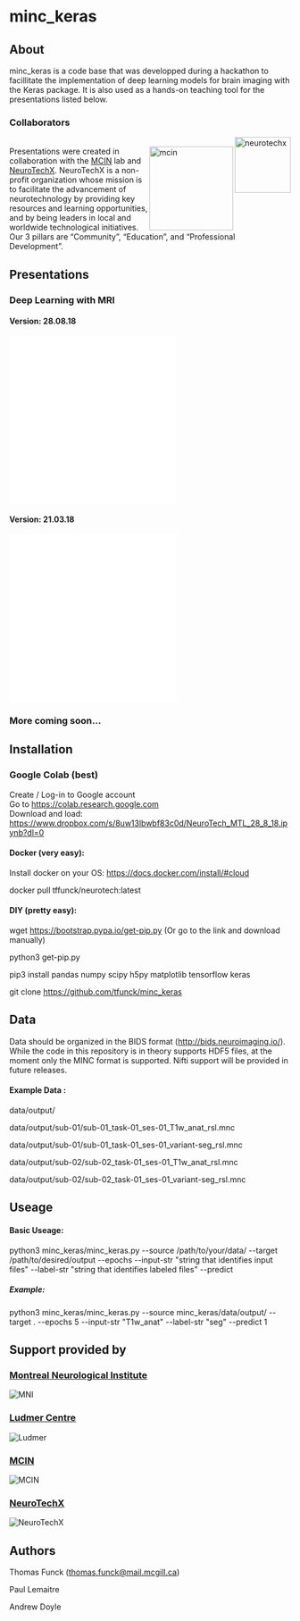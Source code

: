 # minc_keras
## About
minc_keras is a code base that was developped during a hackathon to facillitate the implementation of deep learning models for brain imaging with the Keras package. It is also used as a hands-on teaching tool for the presentations listed below. 


### Collaborators
<img src=sponsors/neurotechx.png align="right" alt=neurotechx width=100>\
<img src=sponsors/mcin.png align="right" alt=mcin width=150>
Presentations were created in collaboration with the [MCIN](https://mcin-cnim.ca/) lab and [NeuroTechX](https://neurotechx.com/). NeuroTechX is a non-profit organization whose mission is to facilitate the advancement of neurotechnology by providing key resources and learning opportunities, and by being leaders in local and worldwide technological initiatives. Our 3 pillars are “Community”, “Education”, and “Professional Development”.



## Presentations

### Deep Learning with MRI
#### Version: 28.08.18
![Workshop 1 -- Deep Learning with MRI (Part 1 & 4) (28.8.18)](./presentations/neurotechmtl_28.8.18_deep_learning_with_mri.pdf) \
![Workshop 1 -- Intro to ML (Part 2) (28.8.18)](./presentations/neurotechmtl_28.8.18_suarez_intro_to_ml.pdf)

#### Version: 21.03.18

![Workshop 1 -- Deep Learning with MRI (21.3.18)](./presentations/neurotechmtl_21.3.18_deep_learning_with_mri.pdf) \
![Workshop 1 -- Intro to ML (21.3.18)](./presentations/IntroML.pdf)

### More coming soon...

## Installation

### Google Colab (best)

Create / Log-in to Google account \
Go to https://colab.research.google.com \
Download and load: https://www.dropbox.com/s/8uw13lbwbf83c0d/NeuroTech_MTL_28_8_18.ipynb?dl=0

#### Docker (very easy):

Install docker on your OS: https://docs.docker.com/install/#cloud

docker pull tffunck/neurotech:latest

#### DIY (pretty easy):
wget https://bootstrap.pypa.io/get-pip.py (Or go to the link and download manually)

python3 get-pip.py

pip3 install   pandas numpy scipy h5py matplotlib tensorflow keras

git clone https://github.com/tfunck/minc_keras

## Data

Data should be organized in the BIDS format (http://bids.neuroimaging.io/). While the code in this repository is in theory supports HDF5 files, at the moment only the MINC format is supported. Nifti support will be provided in future releases. 

#### Example Data :

data/output/

data/output/sub-01/sub-01_task-01_ses-01_T1w_anat_rsl.mnc

data/output/sub-01/sub-01_task-01_ses-01_variant-seg_rsl.mnc

data/output/sub-02/sub-02_task-01_ses-01_T1w_anat_rsl.mnc

data/output/sub-02/sub-02_task-01_ses-01_variant-seg_rsl.mnc


## Useage

#### Basic Useage:

python3 minc_keras/minc_keras.py --source /path/to/your/data/ --target /path/to/desired/output --epochs <number of epochs>  --input-str "string that identifies input files" --label-str "string that identifies labeled files" --predict <list of which subjects in test set> 

##### Example:
python3 minc_keras/minc_keras.py --source minc_keras/data/output/ --target . --epochs 5 --input-str "T1w_anat" --label-str "seg" --predict 1 

## Support provided by

### [Montreal Neurological Institute](https://www.mcgill.ca/neuro/)

![MNI](sponsors/mni.jpg)

### [Ludmer Centre](http://ludmercentre.ca/)
![Ludmer](sponsors/ludmer.png)

### [MCIN](https://mcin-cnim.ca/)
![MCIN](sponsors/mcin.png)

### [NeuroTechX](https://neurotechx.com/)
![NeuroTechX](sponsors/neurotechx.png)

## Authors
Thomas Funck (thomas.funck@mail.mcgill.ca)

Paul Lemaitre

Andrew Doyle


